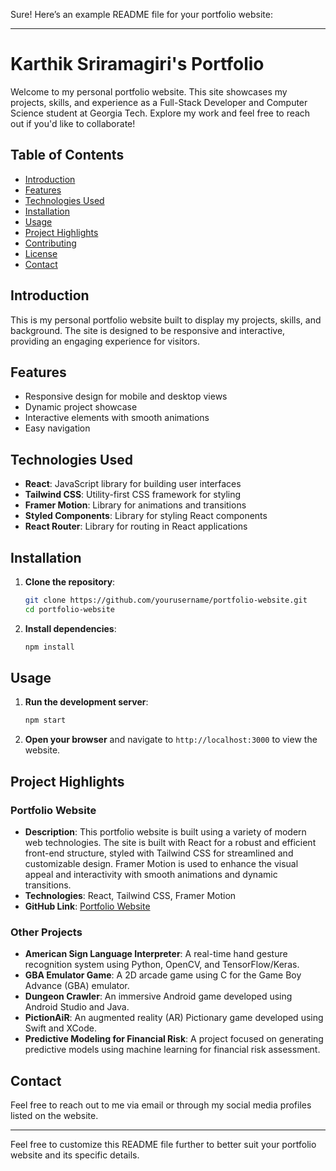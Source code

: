 Sure! Here’s an example README file for your portfolio website:

---

# Karthik Sriramagiri's Portfolio

Welcome to my personal portfolio website. This site showcases my projects, skills, and experience as a Full-Stack Developer and Computer Science student at Georgia Tech. Explore my work and feel free to reach out if you'd like to collaborate!

## Table of Contents

- [Introduction](#introduction)
- [Features](#features)
- [Technologies Used](#technologies-used)
- [Installation](#installation)
- [Usage](#usage)
- [Project Highlights](#project-highlights)
- [Contributing](#contributing)
- [License](#license)
- [Contact](#contact)

## Introduction

This is my personal portfolio website built to display my projects, skills, and background. The site is designed to be responsive and interactive, providing an engaging experience for visitors.

## Features

- Responsive design for mobile and desktop views
- Dynamic project showcase
- Interactive elements with smooth animations
- Easy navigation

## Technologies Used

- **React**: JavaScript library for building user interfaces
- **Tailwind CSS**: Utility-first CSS framework for styling
- **Framer Motion**: Library for animations and transitions
- **Styled Components**: Library for styling React components
- **React Router**: Library for routing in React applications

## Installation

1. **Clone the repository**:
   ```sh
   git clone https://github.com/yourusername/portfolio-website.git
   cd portfolio-website
   ```

2. **Install dependencies**:
   ```sh
   npm install
   ```

## Usage

1. **Run the development server**:
   ```sh
   npm start
   ```

2. **Open your browser** and navigate to `http://localhost:3000` to view the website.

## Project Highlights

### Portfolio Website

- **Description**: This portfolio website is built using a variety of modern web technologies. The site is built with React for a robust and efficient front-end structure, styled with Tailwind CSS for streamlined and customizable design. Framer Motion is used to enhance the visual appeal and interactivity with smooth animations and dynamic transitions.
- **Technologies**: React, Tailwind CSS, Framer Motion
- **GitHub Link**: [Portfolio Website](https://github.com/karthiksriramagiri/portfolio-website)

### Other Projects

- **American Sign Language Interpreter**: A real-time hand gesture recognition system using Python, OpenCV, and TensorFlow/Keras.
- **GBA Emulator Game**: A 2D arcade game using C for the Game Boy Advance (GBA) emulator.
- **Dungeon Crawler**: An immersive Android game developed using Android Studio and Java.
- **PictionAiR**: An augmented reality (AR) Pictionary game developed using Swift and XCode.
- **Predictive Modeling for Financial Risk**: A project focused on generating predictive models using machine learning for financial risk assessment.


## Contact

Feel free to reach out to me via email or through my social media profiles listed on the website.

---

Feel free to customize this README file further to better suit your portfolio website and its specific details.

